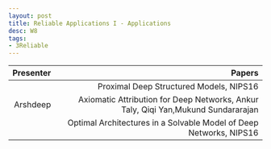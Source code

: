 ```yaml
---
layout: post
title: Reliable Applications I - Applications
desc: W8
tags:
- 3Reliable
---
```




| Presenter | Papers |
| -----: | ----------: |
|  | Proximal Deep Structured Models, NIPS16 |
| Arshdeep | Axiomatic Attribution for Deep Networks, Ankur Taly, Qiqi Yan,Mukund Sundararajan |
|  | Optimal Architectures in a Solvable Model of Deep Networks, NIPS16 |
